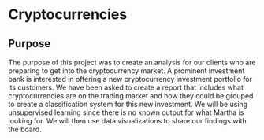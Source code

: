 # Cryptocurrencies

## Purpose

The purpose of this project was to create an analysis for our clients who are preparing to get into the cryptocurrency market.  A prominent investment bank is interested in offering a new cryptocurrency investment portfolio for its customers.  We have been asked to create a report that includes what cryptocurrencies are on the trading market and how they could be grouped to create a classification system for this new investment.  We will be using unsupervised learning since there is no known output for what Martha is looking for.  We will then use data visualizations to share our findings with the board.  
